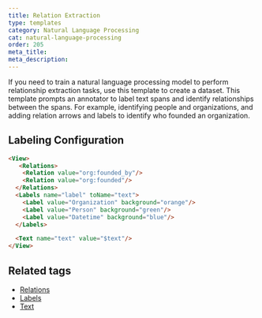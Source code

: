 ```yaml
---
title: Relation Extraction
type: templates
category: Natural Language Processing
cat: natural-language-processing
order: 205
meta_title: 
meta_description: 
---
```


If you need to train a natural language processing model to perform relationship extraction tasks, use this template to create a dataset. This template prompts an annotator to label text spans and identify relationships between the spans. For example, identifying people and organizations, and adding relation arrows and labels to identify who founded an organization. 


## Labeling Configuration

```html
<View>
   <Relations>
    <Relation value="org:founded_by"/>
    <Relation value="org:founded"/>
  </Relations>
  <Labels name="label" toName="text">
    <Label value="Organization" background="orange"/>
    <Label value="Person" background="green"/>
    <Label value="Datetime" background="blue"/>
  </Labels>

  <Text name="text" value="$text"/>
</View>
```

## Related tags

- [Relations](/tags/relations.html)
- [Labels](/tags/labels.html)
- [Text](/tags/text.html)
